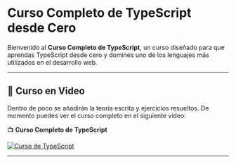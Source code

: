 # **Curso Completo de TypeScript desde Cero**

Bienvenido al **Curso Completo de TypeScript**, un curso diseñado para que aprendas TypeScript desde cero y domines uno de los lenguajes más utilizados en el desarrollo web.

---

## 🎥 **Curso en Video**

Dentro de poco se añadirán la teoría escrita y ejercicios resueltos.
De momento puedes ver el curso completo en el siguiente video:

📺 **Curso Completo de TypeScript**

[![Curso de TypeScript](https://img.youtube.com/vi/sBgcHD1JsL4/0.jpg)](https://www.youtube.com/watch?v=sBgcHD1JsL4&list=PLzA2VyZwsq_9pAerklFF1vWe8lnWw03le)

---
